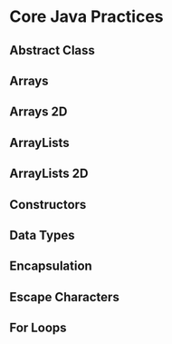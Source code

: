 # Core Java Practices

## Abstract Class
## Arrays
## Arrays 2D
## ArrayLists
## ArrayLists 2D
## Constructors
## Data Types
## Encapsulation
## Escape Characters
## For Loops
